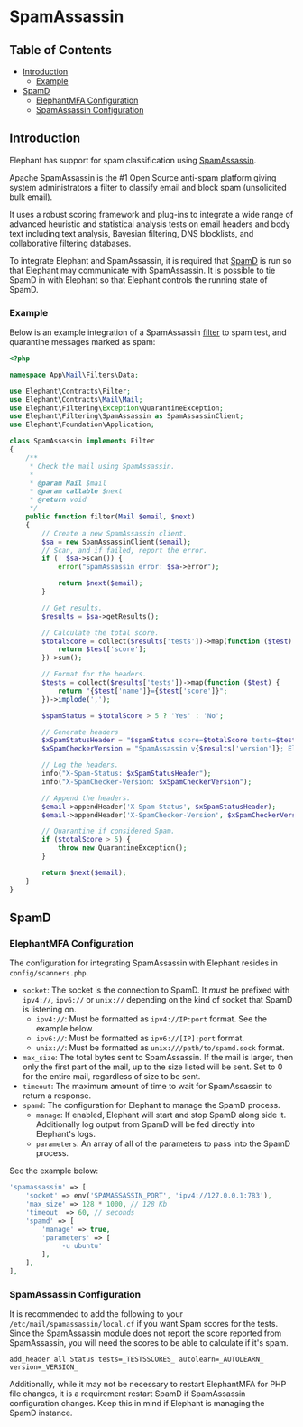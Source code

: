 # SpamAssassin

## Table of Contents

- [Introduction](#introduction)
  - [Example](#example)
- [SpamD](#spamd)
  - [ElephantMFA Configuration](#elephantmfa-configuration)
  - [SpamAssassin Configuration](#spamassassin-configuration)

## Introduction

Elephant has support for spam classification using [SpamAssassin](https://spamassassin.apache.org/).

Apache SpamAssassin is the #1 Open Source anti-spam platform giving system administrators a filter to classify email and block spam (unsolicited bulk email).

It uses a robust scoring framework and plug-ins to integrate a wide range of advanced heuristic and statistical analysis tests on email headers and body text including text analysis, Bayesian filtering, DNS blocklists, and collaborative filtering databases.

To integrate Elephant and SpamAssassin, it is required that [SpamD](https://spamassassin.apache.org/full/3.1.x/doc/spamd.html) is run so that Elephant may communicate with SpamAssassin. It is possible to tie SpamD in with Elephant so that Elephant controls the running state of SpamD.

### Example

Below is an example integration of a SpamAssassin [filter](filters.html) to spam test, and quarantine messages marked as spam:

```php
<?php

namespace App\Mail\Filters\Data;

use Elephant\Contracts\Filter;
use Elephant\Contracts\Mail\Mail;
use Elephant\Filtering\Exception\QuarantineException;
use Elephant\Filtering\SpamAssassin as SpamAssassinClient;
use Elephant\Foundation\Application;

class SpamAssassin implements Filter
{
    /**
     * Check the mail using SpamAssassin.
     *
     * @param Mail $mail
     * @param callable $next
     * @return void
     */
    public function filter(Mail $email, $next)
    {
        // Create a new SpamAssassin client.
        $sa = new SpamAssassinClient($email);
        // Scan, and if failed, report the error.
        if (! $sa->scan()) {
            error("SpamAssassin error: $sa->error");

            return $next($email);
        }

        // Get results.
        $results = $sa->getResults();

        // Calculate the total score.
        $totalScore = collect($results['tests'])->map(function ($test) {
            return $test['score'];
        })->sum();

        // Format for the headers.
        $tests = collect($results['tests'])->map(function ($test) {
            return "{$test['name']}={$test['score']}";
        })->implode(',');

        $spamStatus = $totalScore > 5 ? 'Yes' : 'No';

        // Generate headers
        $xSpamStatusHeader = "$spamStatus score=$totalScore tests=$tests";
        $xSpamCheckerVersion = "SpamAssassin v{$results['version']}; ElephantMFA v" . Application::VERSION;

        // Log the headers.
        info("X-Spam-Status: $xSpamStatusHeader");
        info("X-SpamChecker-Version: $xSpamCheckerVersion");

        // Append the headers.
        $email->appendHeader('X-Spam-Status', $xSpamStatusHeader);
        $email->appendHeader('X-SpamChecker-Version', $xSpamCheckerVersion);

        // Quarantine if considered Spam.
        if ($totalScore > 5) {
            throw new QuarantineException();
        }

        return $next($email);
    }
}
```

## SpamD

### ElephantMFA Configuration

The configuration for integrating SpamAssassin with Elephant resides in `config/scanners.php`. 

- `socket`: The socket is the connection to SpamD. It *must* be prefixed with `ipv4://`, `ipv6://` or `unix://` depending on the kind of socket that SpamD is listening on. 
  - `ipv4://`: Must be formatted as `ipv4://IP:port` format. See the example below.
  - `ipv6://`: Must be formatted as `ipv6://[IP]:port` format.
  - `unix://`: Must be formatted as `unix:///path/to/spamd.sock` format.
- `max_size`: The total bytes sent to SpamAssassin. If the mail is larger, then only the first part of the mail, up to the size listed will be sent. Set to 0 for the entire mail, regardless of size to be sent.
- `timeout`: The maximum amount of time to wait for SpamAssassin to return a response.
- `spamd`: The configuration for Elephant to manage the SpamD process.
  - `manage`: If enabled, Elephant will start and stop SpamD along side it. Additionally log output from SpamD will be fed directly into Elephant's logs.
  - `parameters`: An array of all of the parameters to pass into the SpamD process.

See the example below:
```php
'spamassassin' => [
    'socket' => env('SPAMASSASSIN_PORT', 'ipv4://127.0.0.1:783'),
    'max_size' => 128 * 1000, // 128 Kb
    'timeout' => 60, // seconds
    'spamd' => [
        'manage' => true,
        'parameters' => [
            '-u ubuntu'
        ],
    ],
],
```

### SpamAssassin Configuration

It is recommended to add the following to your `/etc/mail/spamassassin/local.cf` if you want Spam scores for the tests.
Since the SpamAssassin module does not report the score reported from SpamAssassin, you will need the scores to be able to calculate if it's spam.

```
add_header all Status tests=_TESTSSCORES_ autolearn=_AUTOLEARN_ version=_VERSION_
```

Additionally, while it may not be necessary to restart ElephantMFA for PHP file changes, it is a requirement restart SpamD if SpamAssassin configuration changes. Keep this in mind if Elephant is managing the SpamD instance.
